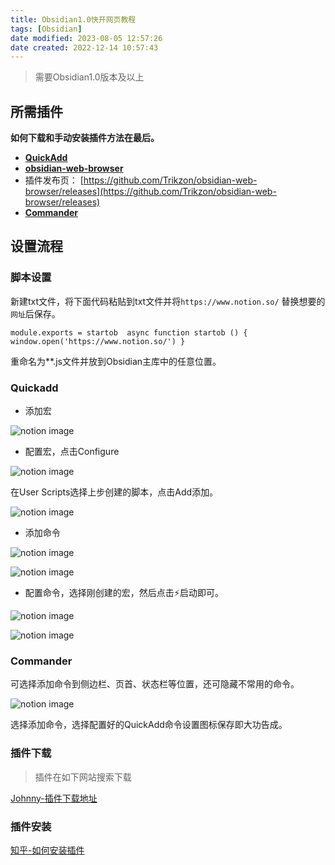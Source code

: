 ```yaml
---
title: Obsidian1.0快开网页教程
tags: [Obsidian]
date modified: 2023-08-05 12:57:26
date created: 2022-12-14 10:57:43
---
```

> 需要Obsidian1.0版本及以上

## 所需插件

**如何下载和手动安装插件方法在最后。**

*   [**QuickAdd**](https://github.com/chhoumann/quickadd/releases)
*   **[obsidian-web-browser](https://github.com/Trikzon/obsidian-web-browser/releases)**
*   插件发布页： [https://github.com/Trikzon/obsidian-web-browser/releases](https://github.com/Trikzon/obsidian-web-browser/releases)
*   **[Commander](https://github.com/phibr0/obsidian-commander/releases)**

## 设置流程

### 脚本设置

新建txt文件，将下面代码粘贴到txt文件并将`https://www.notion.so/` 替换想要的`网址`后保存。

`module.exports = startob  async function startob () {  window.open('https://www.notion.so/') }`

重命名为\*\*.js文件并放到Obsidian主库中的任意位置。

### Quickadd

*   添加宏

![notion image](../../Rsources/Assets/5b686aae5196bacf8c74531f031f14c6-https%3A%2F%2Fs3.us-west-2.amazonaws.com%2Fsecure.notion-static.com%2F1e17fec9-cda6-494a-8575-d5d44f5fca5e%2FUntitled.png)

*   配置宏，点击Configure

![notion image](../../Rsources/Assets/4969aa7a3207bc01014441113bc6dcce-https%3A%2F%2Fs3.us-west-2.amazonaws.com%2Fsecure.notion-static.com%2F6b02d976-7651-4a1f-8d0e-1a5c7570774e%2FUntitled.png)

在User Scripts选择上步创建的脚本，点击Add添加。

![notion image](../../Rsources/Assets/454b8abe034e746af43a3b26baa6a151-https%3A%2F%2Fs3.us-west-2.amazonaws.com%2Fsecure.notion-static.com%2F84a6aa27-18e8-4db8-8b73-61f58a19ee03%2FUntitled.png)

*   添加命令

![notion image](../../Rsources/Assets/147a6aa70d491ee2488563688c1f3692-https%3A%2F%2Fs3.us-west-2.amazonaws.com%2Fsecure.notion-static.com%2Ff0f66162-9627-4855-938d-8646e4ca563f%2FUntitled.png)

![notion image](../../Rsources/Assets/5984a79e4641859ed887bf5c2afeadaa-https%3A%2F%2Fs3.us-west-2.amazonaws.com%2Fsecure.notion-static.com%2F63d3a0a2-7d29-4091-a319-a6136dc4e645%2FUntitled.png)

*   配置命令，选择刚创建的宏，然后点击⚡启动即可。

![notion image](../../Rsources/Assets/6e5cdbbca41c5aeee97b0e6292d37285-https%3A%2F%2Fs3.us-west-2.amazonaws.com%2Fsecure.notion-static.com%2Fecc47c9b-23c4-477b-9de0-e20fef63ea13%2FUntitled.png)

![notion image](../../Rsources/Assets/b5a235d5fba9b0f6efa418029325d845-https%3A%2F%2Fs3.us-west-2.amazonaws.com%2Fsecure.notion-static.com%2F3f072677-6282-4d3f-aee9-06a70dc82501%2FUntitled.png)

### Commander

可选择添加命令到侧边栏、页首、状态栏等位置，还可隐藏不常用的命令。

![notion image](../../Rsources/Assets/1a51893755b864ea360ef5860b1df093-https%3A%2F%2Fs3.us-west-2.amazonaws.com%2Fsecure.notion-static.com%2Fab296236-a32d-4b22-b275-06c1812d5676%2FUntitled.png)

选择添加命令，选择配置好的QuickAdd命令设置图标保存即大功告成。

### 插件下载

> 插件在如下网站搜索下载

[Johnny-插件下载地址](https://ob.pory.app/)

### 插件安装

[知乎-如何安装插件](https://zhuanlan.zhihu.com/p/369323836)